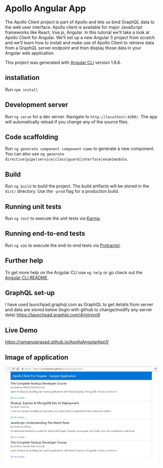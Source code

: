 # Apollo Angular App

The Apollo Client project is part of Apollo and lets us bind GraphQL data to the web user interface. Apollo client is available for major JavaScript frameworks like React, Vue.js, Angular. In this tutorial we’ll take a look at Apollo Client for Angular. We’ll set up a new Angular 5 project from scratch and we’ll learn how to install and make use of Apollo Client to retrieve data from a GraphQL server endpoint and then display those data in your Angular web application.

This project was generated with [Angular CLI](https://github.com/angular/angular-cli) version 1.6.6.

## installation

Run `npm install`

## Development server

Run `ng serve` for a dev server. Navigate to `http://localhost:4200/`. The app will automatically reload if you change any of the source files.

## Code scaffolding

Run `ng generate component component-name` to generate a new component. You can also use `ng generate directive|pipe|service|class|guard|interface|enum|module`.

## Build

Run `ng build` to build the project. The build artifacts will be stored in the `dist/` directory. Use the `-prod` flag for a production build.

## Running unit tests

Run `ng test` to execute the unit tests via [Karma](https://karma-runner.github.io).

## Running end-to-end tests

Run `ng e2e` to execute the end-to-end tests via [Protractor](http://www.protractortest.org/).

## Further help

To get more help on the Angular CLI use `ng help` or go check out the [Angular CLI README](https://github.com/angular/angular-cli/blob/master/README.md).

## GraphQL set-up

I have used launchpad.graphql.com as GraphQL to get details from server and data are stored below (login with github to change/modify any server data)
https://launchpad.graphql.com/4rjnjnjvn9

## Live Demo

https://ramanujprasad.github.io/ApolloAngularApp1/

## Image of application

![App image](https://github.com/ramanujprasad/ApolloAngularApp1/blob/master/src/assets/appDesktop.JPG)